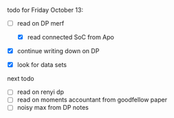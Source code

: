 todo for Friday October 13:
- [ ] read on DP merf
	- [x] read connected SoC from Apo
- [x] continue writing down on DP
- [x] look for data sets



next todo 
- [ ] read on renyi dp
- [ ] read on moments accountant from goodfellow paper
- [ ] noisy max from DP notes